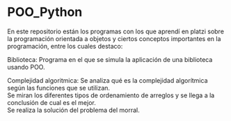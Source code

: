 # POO_Python
<p>En este repositorio están los programas con los que aprendí en platzi sobre la programación orientada a objetos y ciertos conceptos importantes en la programación, entre los cuales destaco:</p>  
<p>Biblioteca: Programa en el que se simula la aplicación de una biblioteca usando POO.</p>
<p>Complejidad algoritmica: Se analiza qué es la complejidad algorítmica según las funciones que se utilizan.<br>
Se miran los diferentes tipos de ordenamiento de arreglos y se llega a la conclusión de cual es el mejor.<br>
Se realiza la solución del problema del morral.</p>

